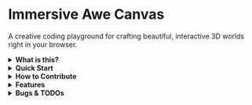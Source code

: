 
# Immersive Awe Canvas

A creative coding playground for crafting beautiful, interactive 3D worlds right in your browser.

<details>
<summary><b>What is this?</b></summary>

This project is a web-based application that allows users to explore and customize a series of pre-defined 3D scenes. It's built to be a simple, fun, and visually engaging experience. You can switch between different "worlds," change the time of day, and even tweak the scene parameters in real-time.
</details>

<details>
<summary><b>Quick Start</b></summary>

To run this project locally, you'll need [Node.js](https://nodejs.org/) and `npm` installed.

1.  **Clone the repository:**
    ```sh
    git clone <YOUR_GIT_URL>
    cd <YOUR_PROJECT_NAME>
    ```

2.  **Install dependencies:**
    ```sh
    npm install
    ```

3.  **Run the development server:**
    ```sh
    npm run dev
    ```
This will start the application, and you can view it in your browser at the local address provided.
</details>

<details>
<summary><b>How to Contribute</b></summary>

Contributions are welcome! If you have ideas for new scenes, features, or improvements, feel free to open an issue or submit a pull request. When contributing, please try to follow the existing code style and structure.
</details>

<details>
<summary><b>Features</b></summary>

-   **World Hopping:** Navigate through a collection of unique 3D worlds.
-   **Dynamic Day/Night Cycle:** Press the `SPACE` bar to toggle between day and night themes within each world.
-   **Live Scene Editor:** Click the settings icon to open a control panel (`lil-gui`) and adjust scene parameters like colors, materials, and object properties in real-time. The editor appears in a resizable side panel on desktop and a drawer on mobile.
-   **Copy Configuration:** Easily copy the JSON configuration of your customized scene to your clipboard.
-   **Supabase Integration:** World data is fetched from a Supabase backend.
-   **Responsive UI:** The interface is designed to work across different screen sizes.
</details>

<details>
<summary><b>Bugs & TODOs</b></summary>

-   [ ] Implement user authentication to enable features like issue reporting and liking worlds.
-   [ ] Add more worlds with diverse objects and backgrounds.
-   [ ] Implement a "save scene" feature for users.
-   [ ] Improve performance on lower-end devices.
-   [ ] Add more interactive elements to the scenes.
</details>
